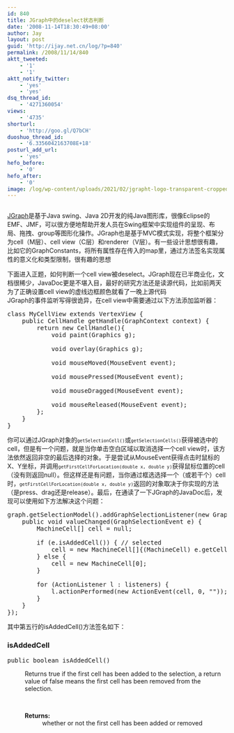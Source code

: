 ```yaml
---
id: 840
title: JGraph中的deselect状态判断
date: '2008-11-14T18:30:49+08:00'
author: Jay
layout: post
guid: 'http://ijay.net.cn/log/?p=840'
permalink: /2008/11/14/840
aktt_tweeted:
    - '1'
    - '1'
aktt_notify_twitter:
    - 'yes'
    - 'yes'
dsq_thread_id:
    - '4271360054'
views:
    - '4735'
shorturl:
    - 'http://goo.gl/Q7bCH'
duoshuo_thread_id:
    - '6.3356042163708E+18'
posturl_add_url:
    - 'yes'
hefo_before:
    - '0'
hefo_after:
    - '0'
image: /log/wp-content/uploads/2021/02/jgrapht-logo-transparent-cropped.png
---
```


<!-- wp:image {"id":17379,"sizeSlug":"large","linkDestination":"attachment"} -->
<figure class="wp-block-image size-large"><a href="https://www.jayxu.com/2008/11/14/840/jgrapht-logo-transparent-cropped-2"><img src="https://www.jayxu.com/log/wp-content/uploads/2021/02/jgrapht-logo-transparent-cropped-1280x709.png" alt="" class="wp-image-17379"/></a></figure>
<!-- /wp:image -->

<!-- wp:paragraph -->
<p><a href="http://www.jgraph.com/" target="_blank" rel="noopener">JGraph</a>是基于Java swing、Java 2D开发的纯Java图形库，很像Eclipse的EMF、JMF，可以很方便地帮助开发人员在Swing框架中实现组件的呈现、布局、拖拽、group等图形化操作。JGraph也是基于MVC模式实现，将整个框架分为cell（M层）、cell view（C层）和renderer（V层）。有一些设计思想很有趣，比如它的GraphConstants，将所有属性存在传入的map里，通过方法签名实现属性的意义化和类型限制，很有趣的思想</p>
<!-- /wp:paragraph -->

<!-- wp:paragraph -->
<p>下面进入正题，如何判断一个cell view被deselect。JGraph现在已半商业化，文档很稀少，JavaDoc更是不堪入目，最好的研究方法还是读源代码，比如前两天为了正确设置cell view的虚线边框颜色就看了一晚上源代码<br>JGraph的事件监听写得很诡异，在cell view中需要通过以下方法添加监听器：</p>
<!-- /wp:paragraph -->

<!-- wp:enlighter/codeblock -->
<pre class="EnlighterJSRAW" data-enlighter-language="generic" data-enlighter-theme="" data-enlighter-highlight="" data-enlighter-linenumbers="" data-enlighter-lineoffset="" data-enlighter-title="" data-enlighter-group="">class MyCellView extends VertexView {
    public CellHandle getHandle(GraphContext context) {
        return new CellHandle(){
            void paint(Graphics g);

            void overlay(Graphics g);

            void mouseMoved(MouseEvent event);

            void mousePressed(MouseEvent event);

            void mouseDragged(MouseEvent event);

            void mouseReleased(MouseEvent event);
        };
    }
}</pre>
<!-- /wp:enlighter/codeblock -->

<!-- wp:paragraph -->
<p>你可以通过JGraph对象的<code><code data-enlighter-language="java" class="EnlighterJSRAW">getSelectionCell()</code></code>或<code><code data-enlighter-language="java" class="EnlighterJSRAW">getSelectionCells()</code></code>获得被选中的cell，但是有一个问题，就是当你单击空白区域以取消选择一个cell view时，该方法依然返回非空的最后选择的对象。于是尝试从MouseEvent获得点击时鼠标的X、Y坐标，并调用<code><code data-enlighter-language="java" class="EnlighterJSRAW">getFirstCellForLocation(double x, double y)</code></code>获得鼠标位置的cell（没有则返回null）。但这样还是有问题，当你通过框选选择一个（或若干个）cell时，<code><code data-enlighter-language="java" class="EnlighterJSRAW">getFirstCellForLocation(double x, double y)</code></code>返回的对象取决于你实现的方法（是press、drag还是release）。最后，在通读了一下JGraph的JavaDoc后，发现可以使用如下方法解决这个问题：</p>
<!-- /wp:paragraph -->

<!-- wp:enlighter/codeblock -->
<pre class="EnlighterJSRAW" data-enlighter-language="generic" data-enlighter-theme="" data-enlighter-highlight="" data-enlighter-linenumbers="" data-enlighter-lineoffset="" data-enlighter-title="" data-enlighter-group="">graph.getSelectionModel().addGraphSelectionListener(new GraphSelectionListener() {
    public void valueChanged(GraphSelectionEvent e) {
        MachineCell[] cell = null;

        if (e.isAddedCell()) { // selected
            cell = new MachineCell[]{(MachineCell) e.getCell()};
        } else {
            cell = new MachineCell[0];
        }

        for (ActionListener l : listeners) {
            l.actionPerformed(new ActionEvent(cell, 0, ""));
        }
    }
});</pre>
<!-- /wp:enlighter/codeblock -->

<!-- wp:paragraph -->
<p>其中第五行的isAddedCell()方法签名如下：</p>
<!-- /wp:paragraph -->

<!-- wp:heading {"level":3} -->
<h3>isAddedCell</h3>
<!-- /wp:heading -->

<!-- wp:enlighter/codeblock {"language":"java","linenumbers":"false"} -->
<pre class="EnlighterJSRAW" data-enlighter-language="java" data-enlighter-theme="" data-enlighter-highlight="" data-enlighter-linenumbers="false" data-enlighter-lineoffset="" data-enlighter-title="" data-enlighter-group="">public boolean isAddedCell()</pre>
<!-- /wp:enlighter/codeblock -->

<!-- wp:html -->
<dl>
<dd>Returns true if the first cell has been added to the selection, a return value of false means the first cell has been removed from the selection.
<p>&nbsp;</p>
</dd>
<dd>
<dl>
<dt><strong>Returns:</strong></dt>
<dd>whether or not the first cell has been added or removed</dd>
</dl>
</dd>
</dl>
<!-- /wp:html -->